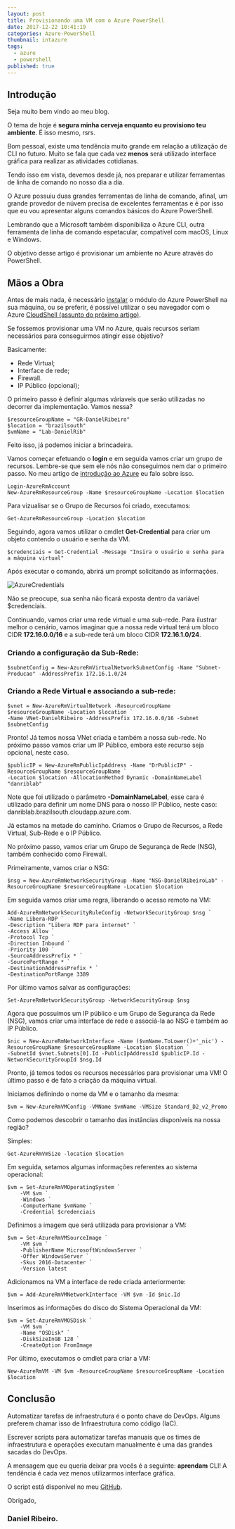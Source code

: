 ```yaml
---
layout: post
title: Provisionando uma VM com o Azure PowerShell
date: 2017-12-22 10:41:19
categories: Azure-PowerShell
thumbnail: intazure
tags:
  - azure
  - powershell
published: true
---
```


## Introdução

Seja muito bem vindo ao meu blog.

O tema de hoje é __segura minha cerveja enquanto eu provisiono teu ambiente__. É isso mesmo, rsrs.

Bom pessoal, existe uma tendência muito grande em relação a utilização de CLI no futuro. Muito se fala que cada vez **menos** será utilizado interface gráfica para realizar as atividades cotidianas.

Tendo isso em vista, devemos desde já, nos preparar e utilizar ferramentas de linha de comando no nosso dia a dia.

O Azure possuiu duas grandes ferramentas de linha de comando, afinal, um grande provedor de núvem precisa de excelentes ferramentas e é por isso que eu vou apresentar alguns comandos básicos do Azure PowerShell. 

Lembrando que a Microsoft também disponibiliza o Azure CLI, outra ferramenta de linha de comando espetacular, compatível com macOS, Linux e Windows.

O objetivo desse artigo é provisionar um ambiente no Azure através do PowerShell.

## Mãos a Obra

Antes de mais nada, é necessário [instalar](https://docs.microsoft.com/pt-br/powershell/azure/install-azurerm-ps?view=azurermps-5.0.0 "instalar") o módulo do Azure PowerShell na sua máquina, ou se preferir, é possível utilizar o seu navegador com o Azure [CloudShell (assunto do próximo artigo)](https://docs.microsoft.com/pt-br/azure/cloud-shell/overview "CloudShell").

Se fossemos provisionar uma VM no Azure, quais recursos seriam necessários para conseguirmos atingir esse objetivo?

Basicamente:
- Rede Virtual;
- Interface de rede;
- Firewall.
- IP Público (opcional);

O primeiro passo é definir algumas váriaveis que serão utilizadas no decorrer da implementação.
Vamos nessa?

```
$resourceGroupName = "GR-DanielRibeiro"
$location = "brazilsouth"
$vmName = "Lab-DanielRib"
```

Feito isso, já podemos iniciar a brincadeira.

Vamos começar efetuando o __login__ e em seguida vamos criar um grupo de recursos. Lembre-se que sem ele nós não conseguimos nem dar o primeiro passo.
No meu artigo de [introdução ao Azure](http://xdanielribeiro.com.br/azure/2017/12/13/introducao-ms-azure/ "Introdução ao Microsoft Azure") eu falo sobre isso.

```
Login-AzureRmAccount
New-AzureRmResourceGroup -Name $resourceGroupName -Location $location
```

Para vizualisar se o Grupo de Recursos foi criado, executamos:
```
Get-AzureRmResourceGroup -Location $location
```

Seguindo, agora vamos utilizar o cmdlet __Get-Credential__ para criar um objeto contendo o usuário e senha da VM. 

```
$credenciais = Get-Credential -Message "Insira o usuário e senha para a máquina virtual"
```
Após executar o comando, abrirá um prompt solicitando as informações.


![AzureCredentials](https://i.imgur.com/TpjcDp3.jpg)


Não se preocupe, sua senha não ficará exposta dentro da variável $credenciais.

Continuando, vamos criar uma rede virtual e uma sub-rede. Para ilustrar melhor o cenário, vamos imaginar que a nossa rede virtual terá um bloco CIDR **172.16.0.0/16** e a sub-rede terá um bloco CIDR **172.16.1.0/24**.

### Criando a configuração da Sub-Rede:

```
$subnetConfig = New-AzureRmVirtualNetworkSubnetConfig -Name "Subnet-Producao" -AddressPrefix 172.16.1.0/24
```

### Criando a Rede Virtual e associando a sub-rede:
 
```
$vnet = New-AzureRmVirtualNetwork -ResourceGroupName $resourceGroupName -Location $location `
-Name VNet-DanielRibeiro -AddressPrefix 172.16.0.0/16 -Subnet $subnetConfig
```

Pronto! Já temos nossa VNet criada e também a nossa sub-rede. No próximo passo vamos criar um IP Público, embora este recurso seja opcional, neste caso.

```
$publicIP = New-AzureRmPublicIpAddress -Name "DrPublicIP" -ResourceGroupName $resourceGroupName `
-Location $location -AllocationMethod Dynamic -DomainNameLabel "danriblab"
```

Note que foi utilizado o parâmetro **-DomainNameLabel**, esse cara é utilizado para definir um nome DNS para o nosso IP Público, neste caso: danriblab.brazilsouth.cloudapp.azure.com.

Já estamos na metade do caminho. Criamos o Grupo de Recursos, a Rede Virtual, Sub-Rede e o IP Público.

No próximo passo, vamos criar um Grupo de Segurança de Rede (NSG), também conhecido como Firewall.

Primeiramente, vamos criar o NSG:

```
$nsg = New-AzureRmNetworkSecurityGroup -Name "NSG-DanielRibeiroLab" -ResourceGroupName $resourceGroupName -Location $location
```

Em seguida vamos criar uma regra, liberando o acesso remoto na VM:

```
Add-AzureRmNetworkSecurityRuleConfig -NetworkSecurityGroup $nsg `
-Name Libera-RDP `
-Description "Libera RDP para internet" `
-Access Allow `
-Protocol Tcp `
-Direction Inbound `
-Priority 100 `
-SourceAddressPrefix * `
-SourcePortRange * `
-DestinationAddressPrefix * `
-DestinationPortRange 3389
```

Por último vamos salvar as configurações:

```
Set-AzureRmNetworkSecurityGroup -NetworkSecurityGroup $nsg
```

Agora que possuímos um IP público e um Grupo de Segurança da Rede (NSG), vamos criar uma interface de rede e associá-la ao NSG e também ao IP Público.

```
$nic = New-AzureRmNetworkInterface -Name ($vmName.ToLower()+'_nic') -ResourceGroupName $resourceGroupName -Location $location `
-SubnetId $vnet.Subnets[0].Id -PublicIpAddressId $publicIP.Id -NetworkSecurityGroupId $nsg.Id
```

Pronto, já temos todos os recursos necessários para provisionar uma VM! O último passo é de fato a criação da máquina virtual.

Iniciamos definindo o nome da VM e o tamanho da mesma:

```
$vm = New-AzureRmVMConfig -VMName $vmName -VMSize Standard_D2_v2_Promo
```

Como podemos descobrir o tamanho das instâncias disponíveis na nossa região?

Simples:

```
Get-AzureRmVmSize -location $location
```

Em seguida, setamos algumas informações referentes ao sistema operacional:

```
$vm = Set-AzureRmVMOperatingSystem `
    -VM $vm `
    -Windows `
    -ComputerName $vmName `
    -Credential $credenciais
```

Definimos a imagem que será utilizada para provisionar a VM:

```
$vm = Set-AzureRmVMSourceImage `
    -VM $vm `
    -PublisherName MicrosoftWindowsServer `
    -Offer WindowsServer `
    -Skus 2016-Datacenter `
    -Version latest
```

Adicionamos na VM a interface de rede criada anteriormente:

```
$vm = Add-AzureRmVMNetworkInterface -VM $vm -Id $nic.Id
```

Inserimos as informações do disco do Sistema Operacional da VM:

```
$vm = Set-AzureRmVMOSDisk `
    -VM $vm `
    -Name "OSDisk" `
    -DiskSizeInGB 128 `
    -CreateOption FromImage
```
Por último, executamos o cmdlet para criar a VM:

```
New-AzureRmVM -VM $vm -ResourceGroupName $resourceGroupName -Location $location
```

## Conclusão

Automatizar tarefas de infraestrutura é o ponto chave do DevOps. Alguns preferem chamar isso de Infraestrutura como código (IaC). 

Escrever scripts para automatizar tarefas manuais que os times de infraestrutura e operações executam manualmente é uma das grandes sacadas do DevOps.

A mensagem que eu queria deixar pra vocês é a seguinte: **aprendam** CLI! A tendência é cada vez menos utilizarmos interface gráfica.

O script está disponível no meu [GitHub](https://github.com/xdanielribeiro/azurepowershell/blob/master/CreateVirtualMachineFromAzurePowerShell.ps1).


Obrigado,

### Daniel Ribeiro.

